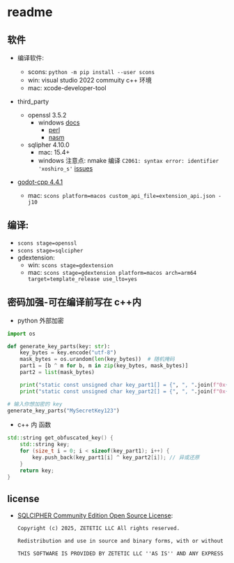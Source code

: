# readme

## 软件

- 编译软件:
  - scons: `python -m pip install --user scons`
  - win: visual studio 2022 commuity c++ 环境
  - mac: xcode-developer-tool
- third_party
  - openssl 3.5.2
    - windows [docs](https://github.com/openssl/openssl/blob/master/NOTES-WINDOWS.md)
      - [perl](http://strawberryperl.com/)
      - [nasm](https://www.nasm.us/)
  - sqlipher 4.10.0
    - mac: 15.4+
    - windows 注意点: nmake 编译 `C2061: syntax error: identifier 'xoshiro_s'` [issues](https://github.com/sqlcipher/sqlcipher/issues/544)


- [godot-cpp 4.4.1](https://github.com/godotengine/godot-cpp)
  - mac: `scons platform=macos custom_api_file=extension_api.json -j10`


## 编译:
  - `scons stage=openssl`
  - `scons stage=sqlcipher`
  - gdextension:
    - win: `scons stage=gdextension`
    - mac: `scons stage=gdextension platform=macos arch=arm64 target=template_release use_lto=yes`

## 密码加强-可在编译前写在 c++内

- python 外部加密
```python
import os

def generate_key_parts(key: str):
    key_bytes = key.encode("utf-8")
    mask_bytes = os.urandom(len(key_bytes))  # 随机掩码
    part1 = [b ^ m for b, m in zip(key_bytes, mask_bytes)]
    part2 = list(mask_bytes)

    print("static const unsigned char key_part1[] = {", ", ".join(f"0x{b:02X}" for b in part1), "};")
    print("static const unsigned char key_part2[] = {", ", ".join(f"0x{b:02X}" for b in part2), "};")

# 输入你想加密的 key
generate_key_parts("MySecretKey123")
```

- c++ 内 函数

```c++
std::string get_obfuscated_key() {
    std::string key;
    for (size_t i = 0; i < sizeof(key_part1); i++) {
        key.push_back(key_part1[i] ^ key_part2[i]); // 异或还原
    }
    return key;
}
```

<!-- ## 测试 sqlcipher
```bash
clang test.c \
  -DSQLITE_HAS_CODEC=1 -DSQLITE_TEMP_STORE=2 \
  -DSQLITE_EXTRA_INIT=sqlcipher_extra_init \
  -DSQLITE_EXTRA_SHUTDOWN=sqlcipher_extra_shutdown \
  -DSQLITE_THREADSAFE=1 \
  -Ithird_party/sqlcipher/include \
  third_party/sqlcipher/lib/libsqlite3.a \
  third_party/openssl/lib/libssl.a \
  third_party/openssl/lib/libcrypto.a \
  -ldl -lpthread -lz \
  -o test
``` -->


## license 
- [SQLCIPHER Community Edition Open Source License](https://github.com/sqlcipher/sqlcipher/blob/master/LICENSE.md):
  ```txt
  Copyright (c) 2025, ZETETIC LLC All rights reserved.

  Redistribution and use in source and binary forms, with or without modification, are permitted provided that the following conditions are met: * Redistributions of source code must retain the above copyright notice, this list of conditions and the following disclaimer. * Redistributions in binary form must reproduce the above copyright notice, this list of conditions and the following disclaimer in the documentation and/or other materials provided with the distribution. * Neither the name of the ZETETIC LLC nor the names of its contributors may be used to endorse or promote products derived from this software without specific prior written permission.

  THIS SOFTWARE IS PROVIDED BY ZETETIC LLC ''AS IS'' AND ANY EXPRESS OR IMPLIED WARRANTIES, INCLUDING, BUT NOT LIMITED TO, THE IMPLIED WARRANTIES OF MERCHANTABILITY AND FITNESS FOR A PARTICULAR PURPOSE ARE DISCLAIMED. IN NO EVENT SHALL ZETETIC LLC BE LIABLE FOR ANY DIRECT, INDIRECT, INCIDENTAL, SPECIAL, EXEMPLARY, OR CONSEQUENTIAL DAMAGES (INCLUDING, BUT NOT LIMITED TO, PROCUREMENT OF SUBSTITUTE GOODS OR SERVICES; LOSS OF USE, DATA, OR PROFITS; OR BUSINESS INTERRUPTION) HOWEVER CAUSED AND ON ANY THEORY OF LIABILITY, WHETHER IN CONTRACT, STRICT LIABILITY, OR TORT (INCLUDING NEGLIGENCE OR OTHERWISE) ARISING IN ANY WAY OUT OF THE USE OF THIS SOFTWARE, EVEN IF ADVISED OF THE POSSIBILITY OF SUCH DAMAGE.
  ```
